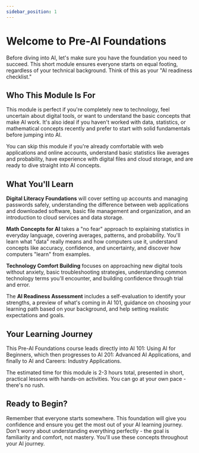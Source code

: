 ```yaml
---
sidebar_position: 1
---
```


# Welcome to Pre-AI Foundations

Before diving into AI, let's make sure you have the foundation you need to succeed. This short module ensures everyone starts on equal footing, regardless of your technical background. Think of this as your "AI readiness checklist."

## Who This Module Is For

This module is perfect if you're completely new to technology, feel uncertain about digital tools, or want to understand the basic concepts that make AI work. It's also ideal if you haven't worked with data, statistics, or mathematical concepts recently and prefer to start with solid fundamentals before jumping into AI.

You can skip this module if you're already comfortable with web applications and online accounts, understand basic statistics like averages and probability, have experience with digital files and cloud storage, and are ready to dive straight into AI concepts.

## What You'll Learn

**Digital Literacy Foundations** will cover setting up accounts and managing passwords safely, understanding the difference between web applications and downloaded software, basic file management and organization, and an introduction to cloud services and data storage.

**Math Concepts for AI** takes a "no fear" approach to explaining statistics in everyday language, covering averages, patterns, and probability. You'll learn what "data" really means and how computers use it, understand concepts like accuracy, confidence, and uncertainty, and discover how computers "learn" from examples.

**Technology Comfort Building** focuses on approaching new digital tools without anxiety, basic troubleshooting strategies, understanding common technology terms you'll encounter, and building confidence through trial and error.

The **AI Readiness Assessment** includes a self-evaluation to identify your strengths, a preview of what's coming in AI 101, guidance on choosing your learning path based on your background, and help setting realistic expectations and goals.

## Your Learning Journey

This Pre-AI Foundations course leads directly into AI 101: Using AI for Beginners, which then progresses to AI 201: Advanced AI Applications, and finally to AI and Careers: Industry Applications.

The estimated time for this module is 2-3 hours total, presented in short, practical lessons with hands-on activities. You can go at your own pace - there's no rush.

## Ready to Begin?

Remember that everyone starts somewhere. This foundation will give you confidence and ensure you get the most out of your AI learning journey. Don't worry about understanding everything perfectly - the goal is familiarity and comfort, not mastery. You'll use these concepts throughout your AI journey.